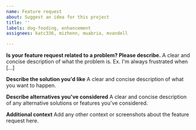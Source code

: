 ```yaml
---
name: Feature request
about: Suggest an idea for this project
title: ''
labels: dog-fooding, enhancement
assignees: katc336, mizhenn, muabria, mvandell

---
```


**Is your feature request related to a problem? Please describe.**
A clear and concise description of what the problem is. Ex. I'm always frustrated when [...]

**Describe the solution you'd like**
A clear and concise description of what you want to happen.

**Describe alternatives you've considered**
A clear and concise description of any alternative solutions or features you've considered.

**Additional context**
Add any other context or screenshots about the feature request here.
